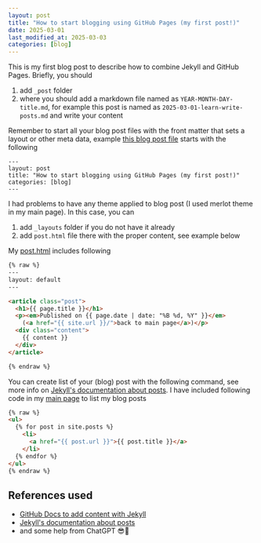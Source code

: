```yaml
---
layout: post
title: "How to start blogging using GitHub Pages (my first post!)"
date: 2025-03-01
last_modified_at: 2025-03-03
categories: [blog]
---
```


This is my first blog post to describe how to combine Jekyll and GitHub Pages. Briefly, you should
1. add `_post` folder
2. where you should add a markdown file named as `YEAR-MONTH-DAY-title.md`, for example this post is named as `2025-03-01-learn-write-posts.md` and write your content

Remember to start all your blog post files with the front matter that sets a layout or other meta data, example [this blog post file](https://github.com/AnaHill/AnaHill.github.io/blob/main/_posts/2025-03-01-learn-write-posts.md?plain=1) starts with the following 
```
---
layout: post
title: "How to start blogging using GitHub Pages (my first post!)"
categories: [blog]
---
```

I had problems to have any theme applied to blog post (I used merlot theme in my main page). In this case, you can
1. add `_layouts` folder if you do not have it already 
2. add `post.html` file there with the proper content, see example below


My [post.html](https://github.com/AnaHill/AnaHill.github.io/blob/main/_layouts/post.html) includes following 
```html
{% raw %}
---
layout: default
---

<article class="post">
  <h1>{{ page.title }}</h1>
  <p><em>Published on {{ page.date | date: "%B %d, %Y" }}</em> 
    (<a href="{{ site.url }}/">back to main page</a>)</p>
  <div class="content">
    {{ content }}
  </div>
</article>

{% endraw %}

```

You can create list of your (blog) post with the following command, see more info on [Jekyll's documentation about posts](https://jekyllrb.com/docs/posts/). 
I have included following code in my <a href="{{ site.url }}/"> main page</a> to list my blog posts

```html
{% raw %}
<ul>
  {% for post in site.posts %}
    <li>
      <a href="{{ post.url }}">{{ post.title }}</a>
    </li>
  {% endfor %}
</ul>
{% endraw %}
```

## References used
- [GitHub Docs to add content with Jekyll](https://docs.github.com/en/pages/setting-up-a-github-pages-site-with-jekyll/adding-content-to-your-github-pages-site-using-jekyll)
- [Jekyll's documentation about posts](https://jekyllrb.com/docs/posts/) 
- and some help from ChatGPT 😎🤖
